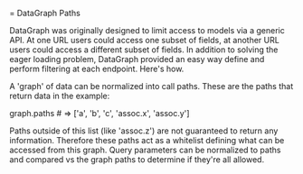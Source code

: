 = DataGraph Paths

DataGraph was originally designed to limit access to models via a generic API.  At one URL users could access one subset of fields, at another URL users could access a different subset of fields.  In addition to solving the eager loading problem, DataGraph provided an easy way define and perform filtering at each endpoint.  Here's how.

A 'graph' of data can be normalized into call paths.  These are the paths that return data in the example:

  graph.paths # => ['a', 'b', 'c', 'assoc.x', 'assoc.y']

Paths outside of this list (like 'assoc.z') are not guaranteed to return any information.  Therefore these paths act as a whitelist defining what can be accessed from this graph.  Query parameters can be normalized to paths and compared vs the graph paths to determine if they're all allowed.



